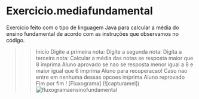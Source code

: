 # Exercicio.mediafundamental
Exercicio feito com o tipo de linguagem Java para calcular a média do ensino fundamental de acordo com as instruções que observamos no código.
>>Inicio
 Digite a primeira nota:
 Digite a segunda nota: 
 Digita a terceira nota:
 Calcular a média das notas
 se resposta maior que 8
 imprima Aluno aprovado 
 se nao se resposta menor igual a 8 e maior igual que 6
 imprima Aluno para recuperacao!
Caso nao entre em nenhuma dessas opcoes 
imprima Aluno reprovado
Fim por fim
! [Fluxograma] (![capturamel](![fluxogramaensinofundamental](https://user-images.githubusercontent.com/99374140/169629188-44b7c222-d203-4239-85d8-607392ef8c23.png)
